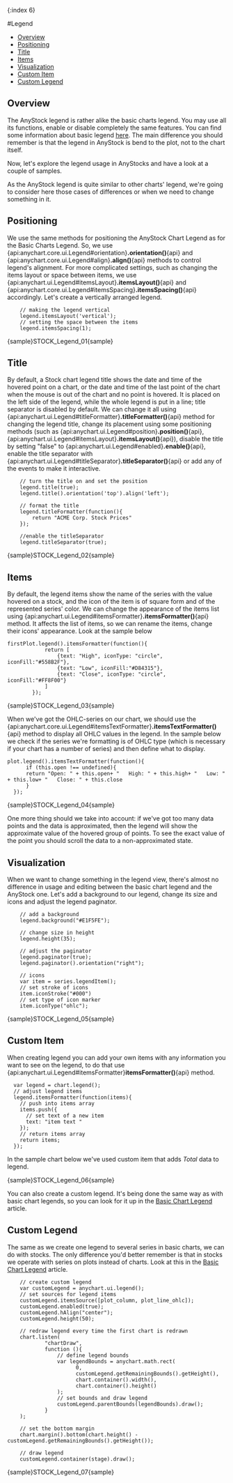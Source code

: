 {:index 6}

#Legend

* [Overview](#overview)
* [Positioning](#positioning)
* [Title](#title)
* [Items](#items)
* [Visualization](#visualization)
* [Custom Item](#custom_item)
* [Custom Legend](#custom_legend)


## Overview

The AnyStock legend is rather alike the basic charts legend. You may use all its functions, enable or disable completely the same features. You can find some information about basic legend [here](../Common_Settings/Legend). The main difference you should remember is that the legend in AnyStock is bend to the plot, not to the chart itself.

Now, let's explore the legend usage in AnyStocks and have a look at a couple of samples.

As the AnyStock legend is quite similar to other charts' legend, we're going to consider here those cases of differences or when we need to change something in it.

## Positioning

We use the same methods for positioning the AnyStock Chart Legend as for the Basic Charts Legend. So, we use {api:anychart.core.ui.Legend#orientation}**.orientation()**{api} and {api:anychart.core.ui.Legend#align}**.align()**{api} methods to control legend's alignment. For more complicated settings, such as changing the items layout or space between items, we use {api:anychart.ui.Legend#itemsLayout}**.itemsLayout()**{api} and {api:anychart.core.ui.Legend#itemsSpacing}**.itemsSpacing()**{api} accordingly. Let's create a vertically arranged legend.

```
	// making the legend vertical
	legend.itemsLayout('vertical');
	// setting the space between the items
	legend.itemsSpacing(1);

```

{sample}STOCK\_Legend\_01{sample}

## Title

By default, a Stock chart legend title shows the date and time of the hovered point on a chart, or the date and time of the last point of the chart when the mouse is out of the chart and no point is hovered. It is placed on the left side of the legend, while the whole legend is put in a line; title separator is disabled by default. We can change it all using {api:anychart.ui.Legend#titleFormatter}**.titleFormatter()**{api} method for changing the legend title, change its placement using some positioning methods (such as {api:anychart.ui.Legend#position}**.position()**{api}, {api:anychart.ui.Legend#itemsLayout}**.itemsLayout()**{api}), disable the title by setting "false" to {api:anychart.ui.Legend#enabled}**.enable()**{api}, enable the title separator with {api:anychart.ui.Legend#titleSeparator}**.titleSeparator()**{api} or add any of the events to make it interactive. 


```
	// turn the title on and set the position
	legend.title(true);
	legend.title().orientation('top').align('left');

	// format the title
	legend.titleFormatter(function(){
	    return "ACME Corp. Stock Prices"
	});

	//enable the titleSeparator
	legend.titleSeparator(true);
```

{sample}STOCK\_Legend\_02{sample}


## Items

By default, the legend items show the name of the series with the value hovered on a stock, and the icon of the item is of square form and of the represented series' color. We can change the appearance of the items list using {api:anychart.ui.Legend#itemsFormatter}**.itemsFormatter()**{api} method. It affects the list of items, so we can rename the items, change their icons' appearance. Look at the sample below 


```
firstPlot.legend().itemsFormatter(function(){
            return [
                {text: "High", iconType: "circle", iconFill:"#558B2F"},
                {text: "Low", iconFill:"#D84315"},
                {text: "Close", iconType: "circle", iconFill:"#FF8F00"}
            ]
        });
```

{sample}STOCK\_Legend\_03{sample}

When we've got the OHLC-series on our chart, we should use the {api:anychart.core.ui.Legend#itemsTextFormatter}**.itemsTextFormatter()**{api} method to display all OHLC values in the legend. In the sample below we check if the series we're formatting is of OHLC type (which is necessary if your chart has a number of series) and then define what to display.

```
plot.legend().itemsTextFormatter(function(){
      if (this.open !== undefined){ 
      return "Open: " + this.open+ "   High: " + this.high+ "   Low: " + this.low+ "   Close: " + this.close 
      }
  });
```

{sample}STOCK\_Legend\_04{sample}

One more thing should we take into account: if we've got too many data points and the data is approximated, then the legend will show the approximate value of the hovered group of points. To see the exact value of the point you should scroll the data to a non-approximated state.


## Visualization

When we want to change something in the legend view, there's almost no difference in usage and editing between the basic chart legend and the AnyStock one. Let's add a background to our legend, change its size and icons and adjust the legend paginator. 

```
    // add a background
    legend.background("#E1F5FE");

    // change size in height
    legend.height(35);

    // adjust the paginator
    legend.paginator(true);
    legend.paginator().orientation("right");

    // icons
    var item = series.legendItem();
    // set stroke of icons
    item.iconStroke("#000")
    // set type of icon marker
    item.iconType("ohlc");
```

{sample}STOCK\_Legend\_05{sample}

## Custom Item

When creating legend you can add your own items with any information you want to see on the legend, to do that use {api:anychart.ui.Legend#itemsFormatter}**itemsFormatter()**{api} method. 

```
  var legend = chart.legend();
  // adjust legend items
  legend.itemsFormatter(function(items){
    // push into items array
    items.push({
      // set text of a new item
      text: "item text "
    });
    // return items array
    return items;
  });
```

In the sample chart below we've used custom item that adds *Total* data to legend.

{sample}STOCK\_Legend\_06{sample}

You can also create a custom legend. It's being done the same way as with basic chart legends, so you can look for it up in the [Basic Chart Legend](../Common_Settings/Legend#custom_legend) article.


## Custom Legend

The same as we create one legend to several series in basic charts, we can do with stocks. The only difference you'd better remember is that in stocks we operate with series on plots instead of charts. Look at this in the [Basic Chart Legend](../Common_Settings/Legend#one_legend_for_several_charts) article.

```
    // create custom legend
    var customLegend = anychart.ui.legend();
    // set sources for legend items
    customLegend.itemsSource([plot_column, plot_line_ohlc]);
    customLegend.enabled(true);
    customLegend.hAlign("center");
    customLegend.height(50);

    // redraw legend every time the first chart is redrawn
    chart.listen(
            "chartDraw",
            function (){
                // define legend bounds
                var legendBounds = anychart.math.rect(
                      0,
                      customLegend.getRemainingBounds().getHeight(),
                      chart.container().width(),
                      chart.container().height()
                );
                // set bounds and draw legend
                customLegend.parentBounds(legendBounds).draw();
            }
    );
    
    // set the bottom margin
    chart.margin().bottom(chart.height() - customLegend.getRemainingBounds().getHeight());

    // draw legend
    customLegend.container(stage).draw();
```

{sample}STOCK\_Legend\_07{sample}

